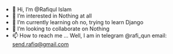 - 👋 Hi, I’m @Rafiqul Islam
- 👀 I’m interested in Nothing at all
- 🌱 I’m currently learning oh no, trying to learn Django
- 💞️ I’m looking to collaborate on Nothing
- 📫 How to reach me ...
Well, I am in telegram @rafi_qun
email: send.rafiq@gmail.com

<!---
rafiq-creation/rafiq-creation is a ✨ special ✨ repository because its `README.md` (this file) appears on your GitHub profile.
You can click the Preview link to take a look at your changes.
--->
